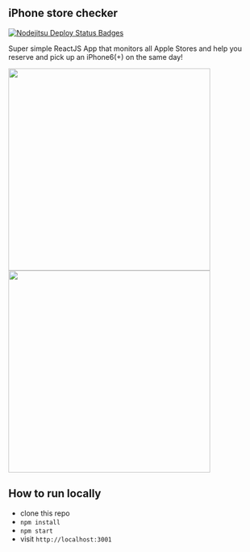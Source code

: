 ## iPhone store checker
[![Nodejitsu Deploy Status Badges](https://webhooks.nodejitsu.com/mere/iphone-store-checker.png)](https://webops.nodejitsu.com#mere/iphone-store-checker)

Super simple ReactJS App that monitors all Apple Stores and help you reserve and pick up an iPhone6(+) on the same day!

<img src="https://cloud.githubusercontent.com/assets/794279/4434981/3e98c5de-472f-11e4-933b-ec19f9a782ad.png" width=400 />
<img src="https://cloud.githubusercontent.com/assets/794279/4434997/feef3eb2-472f-11e4-8634-9f4a34c2625b.png" width=400 />


## How to run locally
 - clone this repo
 - `npm install`
 - `npm start`
 - visit `http://localhost:3001`
